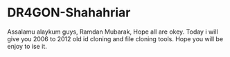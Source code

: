 # DR4GON-Shahahriar
Assalamu alaykum guys, Ramdan Mubarak, Hope all are okey. Today i will give you 2006 to 2012 old id cloning and file cloning tools. Hope you will be enjoy to ise it.
